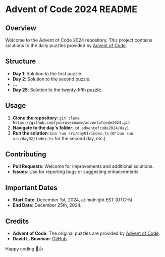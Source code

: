 # Advent of Code 2024 README

## Overview
Welcome to the Advent of Code 2024 repository. This project contains solutions to the daily puzzles provided by [Advent of Code](https://adventofcode.com/).

## Structure
- **Day 1**: Solution to the first puzzle.
- **Day 2**: Solution to the second puzzle.
- **...**
- **Day 25**: Solution to the twenty-fifth puzzle.

## Usage
1. **Clone the repository**: `git clone https://github.com/yourusername/adventofcode2024.git`
2. **Navigate to the day's folder**: `cd adventofcode2024/day1`
3. **Run the solution**: `bun run src/day01/index.ts` (or `bun run src/day02/index.ts` for the second day, etc.)

## Contributing
- **Pull Requests**: Welcome for improvements and additional solutions.
- **Issues**: Use for reporting bugs or suggesting enhancements.

## Important Dates
- **Start Date**: December 1st, 2024, at midnight EST (UTC-5).
- **End Date**: December 25th, 2024.

## Credits
- **Advent of Code**: The original puzzles are provided by [Advent of Code](https://adventofcode.com/).
- **David L. Bowman**: [GitHub](https://github.com/davidlbowman).

Happy coding 🎄👍